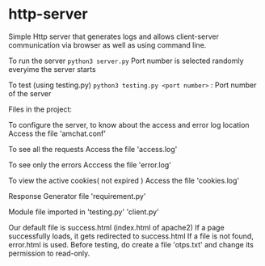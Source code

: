 # http-server
Simple Http server that generates logs and allows client-server communication via browser as well as using command line.

To run the server 
`python3 server.py`
Port number is selected randomly everyime the server starts

To test (using testing.py)
`python3 testing.py <port number>`
<port number> : Port number of the server

Files in the project:

To configure the server, to know about the access and error log location 
Access the file 'amchat.conf'

To see all the requests
Access the file 'access.log'

To see only the errors 
Acccess the file 'error.log'

To view the active cookies( not expired )
Access the file 'cookies.log'

Response Generator file
'requirement.py'

Module file imported in 'testing.py'
'client.py'

Our default file is success.html (index.html of apache2)
If a page successfully loads, it gets redirected to success.html
If a file is not found, error.html is used.
Before testing, do create a file 'otps.txt' and change its permission to read-only.
